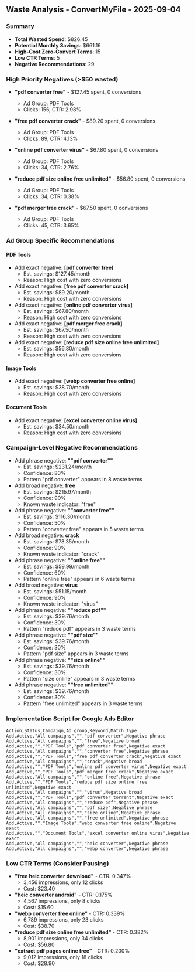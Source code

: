 ## Waste Analysis - ConvertMyFile - 2025-09-04

### Summary
- **Total Wasted Spend**: $826.45
- **Potential Monthly Savings**: $661.16
- **High-Cost Zero-Convert Terms**: 15
- **Low CTR Terms**: 5
- **Negative Recommendations**: 29

### High Priority Negatives (>$50 wasted)

- **"pdf converter free"** - $127.45 spent, 0 conversions
  - Ad Group: PDF Tools
  - Clicks: 156, CTR: 2.98%

- **"free pdf converter crack"** - $89.20 spent, 0 conversions
  - Ad Group: PDF Tools
  - Clicks: 89, CTR: 4.13%

- **"online pdf converter virus"** - $67.80 spent, 0 conversions
  - Ad Group: PDF Tools
  - Clicks: 34, CTR: 2.76%

- **"reduce pdf size online free unlimited"** - $56.80 spent, 0 conversions
  - Ad Group: PDF Tools
  - Clicks: 34, CTR: 0.38%

- **"pdf merger free crack"** - $67.50 spent, 0 conversions
  - Ad Group: PDF Tools
  - Clicks: 45, CTR: 3.65%

### Ad Group Specific Recommendations

#### PDF Tools
- Add exact negative: **[pdf converter free]**
  - Est. savings: $127.45/month
  - Reason: High cost with zero conversions
- Add exact negative: **[free pdf converter crack]**
  - Est. savings: $89.20/month
  - Reason: High cost with zero conversions
- Add exact negative: **[online pdf converter virus]**
  - Est. savings: $67.80/month
  - Reason: High cost with zero conversions
- Add exact negative: **[pdf merger free crack]**
  - Est. savings: $67.50/month
  - Reason: High cost with zero conversions
- Add exact negative: **[reduce pdf size online free unlimited]**
  - Est. savings: $56.80/month
  - Reason: High cost with zero conversions

#### Image Tools
- Add exact negative: **[webp converter free online]**
  - Est. savings: $38.70/month
  - Reason: High cost with zero conversions

#### Document Tools
- Add exact negative: **[excel converter online virus]**
  - Est. savings: $34.50/month
  - Reason: High cost with zero conversions

### Campaign-Level Negative Recommendations

- Add phrase negative: **""pdf converter""**
  - Est. savings: $231.24/month
  - Confidence: 80%
  - Pattern "pdf converter" appears in 8 waste terms
- Add broad negative: **free**
  - Est. savings: $215.97/month
  - Confidence: 90%
  - Known waste indicator: "free"
- Add phrase negative: **""converter free""**
  - Est. savings: $116.30/month
  - Confidence: 50%
  - Pattern "converter free" appears in 5 waste terms
- Add broad negative: **crack**
  - Est. savings: $78.35/month
  - Confidence: 90%
  - Known waste indicator: "crack"
- Add phrase negative: **""online free""**
  - Est. savings: $59.99/month
  - Confidence: 60%
  - Pattern "online free" appears in 6 waste terms
- Add broad negative: **virus**
  - Est. savings: $51.15/month
  - Confidence: 90%
  - Known waste indicator: "virus"
- Add phrase negative: **""reduce pdf""**
  - Est. savings: $39.76/month
  - Confidence: 30%
  - Pattern "reduce pdf" appears in 3 waste terms
- Add phrase negative: **""pdf size""**
  - Est. savings: $39.76/month
  - Confidence: 30%
  - Pattern "pdf size" appears in 3 waste terms
- Add phrase negative: **""size online""**
  - Est. savings: $39.76/month
  - Confidence: 30%
  - Pattern "size online" appears in 3 waste terms
- Add phrase negative: **""free unlimited""**
  - Est. savings: $39.76/month
  - Confidence: 30%
  - Pattern "free unlimited" appears in 3 waste terms

### Implementation Script for Google Ads Editor

```csv
Action,Status,Campaign,Ad group,Keyword,Match type
Add,Active,"All campaigns","","pdf converter",Negative phrase
Add,Active,"All campaigns","","free",Negative broad
Add,Active,"","PDF Tools","pdf converter free",Negative exact
Add,Active,"All campaigns","","converter free",Negative phrase
Add,Active,"","PDF Tools","free pdf converter crack",Negative exact
Add,Active,"All campaigns","","crack",Negative broad
Add,Active,"","PDF Tools","online pdf converter virus",Negative exact
Add,Active,"","PDF Tools","pdf merger free crack",Negative exact
Add,Active,"All campaigns","","online free",Negative phrase
Add,Active,"","PDF Tools","reduce pdf size online free unlimited",Negative exact
Add,Active,"All campaigns","","virus",Negative broad
Add,Active,"","PDF Tools","pdf converter torrent",Negative exact
Add,Active,"All campaigns","","reduce pdf",Negative phrase
Add,Active,"All campaigns","","pdf size",Negative phrase
Add,Active,"All campaigns","","size online",Negative phrase
Add,Active,"All campaigns","","free unlimited",Negative phrase
Add,Active,"","Image Tools","webp converter free online",Negative exact
Add,Active,"","Document Tools","excel converter online virus",Negative exact
Add,Active,"All campaigns","","heic converter",Negative phrase
Add,Active,"All campaigns","","webp converter",Negative phrase
```

### Low CTR Terms (Consider Pausing)

- **"free heic converter download"** - CTR: 0.347%
  - 3,456 impressions, only 12 clicks
  - Cost: $23.40
- **"heic converter android"** - CTR: 0.175%
  - 4,567 impressions, only 8 clicks
  - Cost: $15.60
- **"webp converter free online"** - CTR: 0.339%
  - 6,789 impressions, only 23 clicks
  - Cost: $38.70
- **"reduce pdf size online free unlimited"** - CTR: 0.382%
  - 8,901 impressions, only 34 clicks
  - Cost: $56.80
- **"extract pdf pages online free"** - CTR: 0.200%
  - 9,012 impressions, only 18 clicks
  - Cost: $28.90
